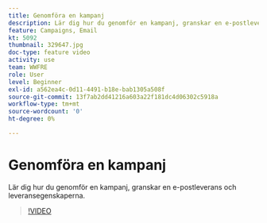 ```yaml
---
title: Genomföra en kampanj
description: Lär dig hur du genomför en kampanj, granskar en e-postleverans och leveransegenskaperna.
feature: Campaigns, Email
kt: 5092
thumbnail: 329647.jpg
doc-type: feature video
activity: use
team: WWFRE
role: User
level: Beginner
exl-id: a562ea4c-0d11-4491-b18e-bab1305a508f
source-git-commit: 13f7ab2dd41216a603a22f181dc4d06302c5918a
workflow-type: tm+mt
source-wordcount: '0'
ht-degree: 0%

---
```


# Genomföra en kampanj

Lär dig hur du genomför en kampanj, granskar en e-postleverans och leveransegenskaperna.

>[!VIDEO](https://video.tv.adobe.com/v/329647?quality=12&learn=on)
